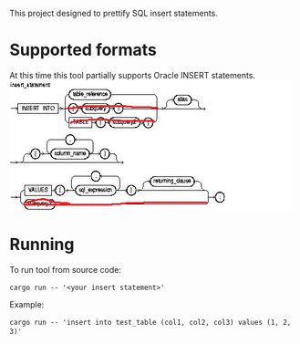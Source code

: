 This project designed to prettify SQL insert statements.

# Supported formats
At this time this tool partially supports Oracle INSERT statements.
![Alt text](oracle.jpg?raw=true "Supported insert structure")

# Running
To run tool from source code:
```
cargo run -- '<your insert statement>'
```

Example:
```
cargo run -- 'insert into test_table (col1, col2, col3) values (1, 2, 3)'
```